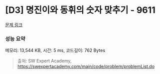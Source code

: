 # [D3] 명진이와 동휘의 숫자 맞추기 - 9611 

[문제 링크](https://swexpertacademy.com/main/code/problem/problemDetail.do?contestProbId=AXBbOcTav0QDFAVg) 

### 성능 요약

메모리: 13,544 KB, 시간: 5 ms, 코드길이: 762 Bytes



> 출처: SW Expert Academy, https://swexpertacademy.com/main/code/problem/problemList.do